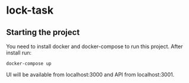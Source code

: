 # lock-task

## Starting the project

You need to install docker and docker-compose to run this project. After install run:
```
docker-compose up
```
UI will be available from localhost:3000 and API from localhost:3001.
